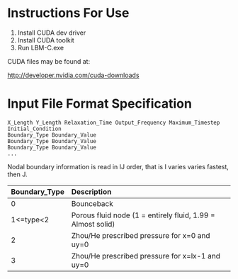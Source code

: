# Instructions For Use #

  1. Install CUDA dev driver
  1. Install CUDA toolkit
  1. Run LBM-C.exe

CUDA files may be found at:

http://developer.nvidia.com/cuda-downloads

# Input File Format Specification #

```
X_Length Y_Length Relaxation_Time Output_Frequency Maximum_Timestep Initial_Condition
Boundary_Type Boundary_Value
Boundary_Type Boundary_Value
Boundary_Type Boundary_Value
...
```

Nodal boundary information is read in IJ order, that is I varies varies fastest, then J.

|Boundary\_Type|Description                                                  |
|:-------------|:------------------------------------------------------------|
|0            | Bounceback                                                  |
|1<=type<2    | Porous fluid node (1 = entirely fluid, 1.99 = Almost solid) |
|2            | Zhou/He prescribed pressure for x=0 and uy=0                |
|3            | Zhou/He prescribed pressure for x=lx-1 and uy=0             |